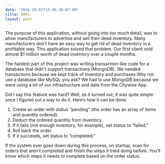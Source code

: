 ```yaml
---
date: "2016-10-07T15:46:38-07:00"
title: IMPs
layout: post
---
```

The purpose of this application, without going into too much detail, was to allow manufacturers to advertise and sell their dead inventory. Many manufacturers don't have an easy way to get rid of dead inventory in a profitable way. This application solved that problem. Our first client sold almost $1 million worth of dead inventory over a couple months.

The hardest part of this project was writing transaction-like code for a database that didn't support transactions (MongoDB). We needed transactions because we kept track of inventory and purchases.Why not use a database like MySQL you ask? We had to use MongoDB because we were using a lot of our infrastructure and data from the Citywise App.

Did I say this feature was hard? Well, as it turned out, it was quite simple once I figured out a way to do it. Here’s how it can be done:

1. Create an order with status “pending” (the order has an array of items and quantity ordered).
2. Deduct the ordered quantity from inventory. 
3. If it fails (not enough inventory, for example), set status to “failed."
4. Roll back the order.
5. If it succeeds, set status to “completed.”

If the system ever goes down during this process, on startup, scan for orders that aren't completed and finish the steps it tried doing before. You’ll know which steps it needs to complete based on the order status.


